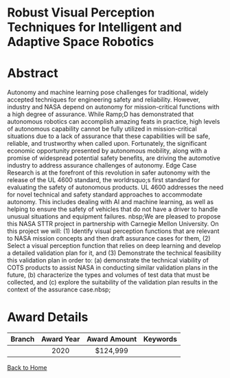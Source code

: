 
Robust Visual Perception Techniques for Intelligent and Adaptive Space Robotics
===============================================================================

# Abstract


Autonomy and machine learning pose challenges for traditional, widely accepted techniques for engineering safety and reliability. However, industry and NASA depend on autonomy for mission-critical functions with a high degree of assurance. While Ramp;D has demonstrated that autonomous robotics can accomplish amazing feats in practice, high levels of autonomous capability cannot be fully utilized in mission-critical situations due to a lack of assurance that these capabilities will be safe, reliable, and trustworthy when called upon. Fortunately, the significant economic opportunity presented by autonomous mobility, along with a promise of widespread potential safety benefits, are driving the automotive industry to address assurance challenges of autonomy. Edge Case Research is at the forefront of this revolution in safer autonomy with the release of the UL 4600 standard, the worldrsquo;s first standard for evaluating the safety of autonomous products. UL 4600 addresses the need for novel technical and safety standard approaches to accommodate autonomy. This includes dealing with AI and machine learning, as well as helping to ensure the safety of vehicles that do not have a driver to handle unusual situations and equipment failures. nbsp;We are pleased to propose this NASA STTR project in partnership with Carnegie Mellon University. On this project we will: (1) Identify visual perception functions that are relevant to NASA mission concepts and then draft assurance cases for them, (2) Select a visual perception function that relies on deep learning and develop a detailed validation plan for it, and (3) Demonstrate the technical feasibility this validation plan in order to: (a) demonstrate the technical viability of COTS products to assist NASA in conducting similar validation plans in the future, (b) characterize the types and volumes of test data that must be collected, and (c) explore the suitability of the validation plan results in the context of the assurance case.nbsp;  

# Award Details

|Branch|Award Year|Award Amount|Keywords|
| :---: | :---: | :---: | :---: |
||2020|$124,999||
  
  


[Back to Home](https://github.com/chrischow/dod_sbir_awards#690)